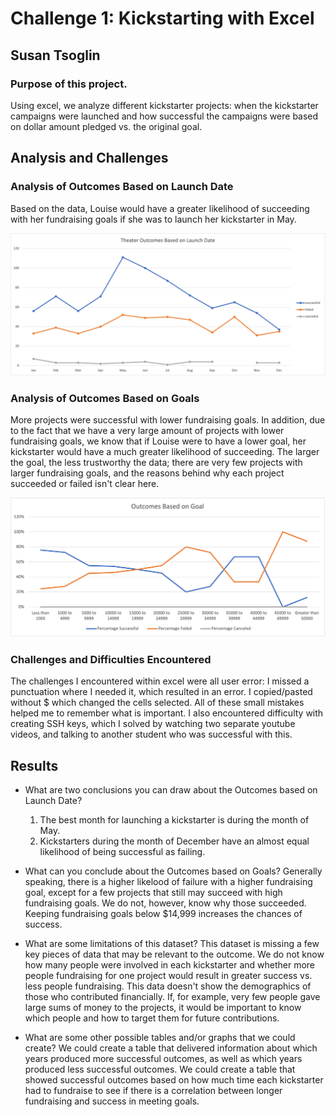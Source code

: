 # Challenge 1: Kickstarting with Excel

## Susan Tsoglin

### Purpose of this project.
Using excel, we analyze different kickstarter projects: when the kickstarter campaigns were launched and how successful the campaigns were based on dollar amount pledged vs. the original goal.

## Analysis and Challenges

### Analysis of Outcomes Based on Launch Date
Based on the data, Louise would have a greater likelihood of succeeding with her fundraising goals if she was to launch her kickstarter in May.

![Analysis of Outcomes Based on Launch Date](Resources/Theater_Outcomes_vs_Launch_Date.png)

### Analysis of Outcomes Based on Goals
More projects were successful with lower fundraising goals. In addition, due to the fact that we have a very large amount of projects with lower fundraising goals, we know that if Louise were to have a lower goal, her kickstarter would have a much greater likelihood of succeeding. The larger the goal, the less trustworthy the data; there are very few projects with larger fundraising goals, and the reasons behind why each project succeeded or failed isn't clear here.

![Analysis of Outcomes Based on Goals](Resources/Outcomes_vs_Goals.png)

### Challenges and Difficulties Encountered
The challenges I encountered within excel were all user error: I missed a punctuation where I needed it, which resulted in an error. I copied/pasted without $ which changed the cells selected. All of these small mistakes helped me to remember what is important. I also encountered difficulty with creating SSH keys, which I solved by watching two separate youtube videos, and talking to another student who was successful with this.

## Results

- What are two conclusions you can draw about the Outcomes based on Launch Date?
  1. The best month for launching a kickstarter is during the month of May.
  2. Kickstarters during the month of December have an almost equal likelihood of being successful as failing.

- What can you conclude about the Outcomes based on Goals?
  Generally speaking, there is a higher likelood of failure with a higher fundraising goal, except for a few projects that still may succeed with high fundraising goals. We do not, however, know why those succeeded. Keeping fundraising goals below $14,999 increases the chances of success.

- What are some limitations of this dataset?
  This dataset is missing a few key pieces of data that may be relevant to the outcome. We do not know how many people were involved in each kickstarter and whether more people fundraising for one project would result in greater success vs. less people fundraising. This data doesn't show the demographics of those who contributed financially. If, for example, very few people gave large sums of money to the projects, it would be important to know which people and how to target them for future contributions.

- What are some other possible tables and/or graphs that we could create?
  We could create a table that delivered information about which years produced more successful outcomes, as well as which years produced less successful outcomes. We could create a table that showed successful outcomes based on how much time each kickstarter had to fundraise to see if there is a correlation between longer fundraising and success in meeting goals.
